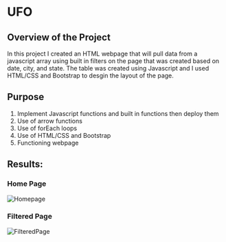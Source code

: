 # UFO

## Overview of the Project
In this project I created an HTML webpage that will pull data from a javascript array using built in filters on the page that was created based on date, city, and state. The table was created using Javascript and I used HTML/CSS and Bootstrap to desgin the layout of the page.

## Purpose
1. Implement Javascript functions and built in functions then deploy them
2. Use of arrow functions
3. Use of forEach loops
4. Use of HTML/CSS and Bootstrap
5. Functioning webpage

## Results:
### Home Page

![Homepage](https://user-images.githubusercontent.com/83085800/143662509-3dbd0680-cd48-4823-aca2-edf5b6be20ef.png)

### Filtered Page

![FilteredPage](https://user-images.githubusercontent.com/83085800/143662544-29c3659d-1d0a-46a0-8cbc-bc80f34b0173.png)

